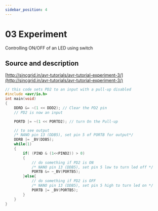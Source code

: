 ```yaml
---
sidebar_position: 4
---
```

# 03 Experiment 
 Controlling ON/OFF of an LED using switch

## Source  and description

[http://sincgrid.in/avr-tutorials/avr-tutorial-experiment-3/](http://sincgrid.in/avr-tutorials/avr-tutorial-experiment-3/)

```cpp title="http://sincgrid.in/avr-tutorials/avr-tutorial-experiment-3/"
// this code sets PD2 to an input with a pull-up disabled
#include <avr/io.h>
int main(void)
{
    DDRD &= ~(1 << DDD2); // Clear the PD2 pin
    // PD2 is now an input

    PORTD |= ~(1 << PORTD2); // turn On the Pull-up

    // to see output
    /* NANO pin 13 (DDB5), set pin 5 of PORTB for output*/
    DDRB |= _BV(DDB5);
    while(1)
    {
        if( (PIND & (1<<PIND2)) > 0)
        {
            // do something if PD2 is ON
            /* NANO pin 13 (DDB5), set pin 5 low to turn led off */
            PORTB &= ~_BV(PORTB5);
        }else{
            // do something if PD2 is OFF
            /* NANO pin 13 (DDB5), set pin 5 high to turn led on */
            PORTB |= _BV(PORTB5);
        }
    }
}
```